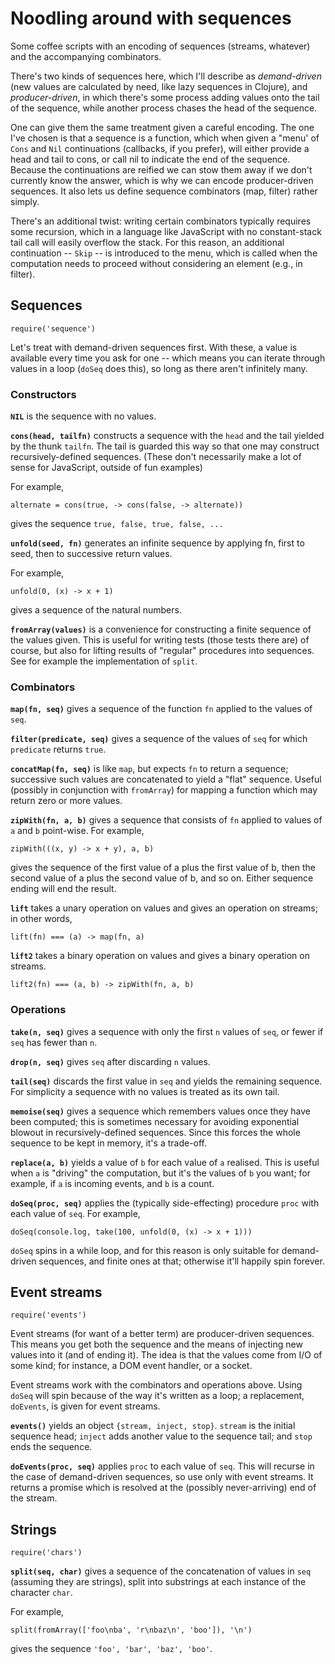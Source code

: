 # Noodling around with sequences

Some coffee scripts with an encoding of sequences (streams, whatever)
and the accompanying combinators.

There's two kinds of sequences here, which I'll describe as
*demand-driven* (new values are calculated by need, like lazy
sequences in Clojure), and *producer-driven*, in which there's some
process adding values onto the tail of the sequence, while another
process chases the head of the sequence.

One can give them the same treatment given a careful encoding. The one
I've chosen is that a sequence is a function, which when given a
"menu' of `Cons` and `Nil` continuations (callbacks, if you prefer),
will either provide a head and tail to cons, or call nil to indicate
the end of the sequence. Because the continuations are reified we can
stow them away if we don't currently know the answer, which is why we
can encode producer-driven sequences. It also lets us define sequence
combinators (map, filter) rather simply.

There's an additional twist: writing certain combinators typically
requires some recursion, which in a language like JavaScript with no
constant-stack tail call will easily overflow the stack. For this
reason, an additional continuation -- `Skip` -- is introduced to the
menu, which is called when the computation needs to proceed without
considering an element (e.g., in filter).

## Sequences

    require('sequence')

Let's treat with demand-driven sequences first. With these, a value is
available every time you ask for one -- which means you can iterate
through values in a loop (`doSeq` does this), so long as there aren't
infinitely many.

### Constructors

**`NIL`** is the sequence with no values.

**`cons(head, tailfn)`** constructs a sequence with the `head` and the tail
yielded by the thunk `tailfn`. The tail is guarded this way so that one
may construct recursively-defined sequences. (These don't necessarily
make a lot of sense for JavaScript, outside of fun examples)

For example,

    alternate = cons(true, -> cons(false, -> alternate))

gives the sequence `true, false, true, false, ...`

**`unfold(seed, fn)`** generates an infinite sequence by applying fn,
first to seed, then to successive return values.

For example,

    unfold(0, (x) -> x + 1)

gives a sequence of the natural numbers.

**`fromArray(values)`** is a convenience for constructing a finite
 sequence of the values given. This is useful for writing tests (those
 tests there are) of course, but also for lifting results of "regular"
 procedures into sequences. See for example the implementation of
 `split`.

### Combinators

**`map(fn, seq)`** gives a sequence of the function `fn` applied to
 the values of `seq`.

**`filter(predicate, seq)`** gives a sequence of the values of `seq` for
 which `predicate` returns `true`.

**`concatMap(fn, seq)`** is like `map`, but expects `fn` to return a
 sequence; successive such values are concatenated to yield a "flat"
 sequence. Useful (possibly in conjunction with `fromArray`) for
 mapping a function which may return zero or more values.

**`zipWith(fn, a, b)`** gives a sequence that consists of `fn` applied
 to values of `a` and `b` point-wise. For example,

    zipWith(((x, y) -> x + y), a, b)

gives the sequence of the first value of a plus the first value of b,
then the second value of a plus the second value of b, and so
on. Either sequence ending will end the result.

**`lift`** takes a unary operation on values and gives an operation on
 streams; in other words,

    lift(fn) === (a) -> map(fn, a)

**`lift2`** takes a binary operation on values and gives a binary
 operation on streams.

    lift2(fn) === (a, b) -> zipWith(fn, a, b)

### Operations

**`take(n, seq)`** gives a sequence with only the first `n` values of
 `seq`, or fewer if `seq` has fewer than `n`.

**`drop(n, seq)`** gives `seq` after discarding `n` values.

**`tail(seq)`** discards the first value in `seq` and yields the
 remaining sequence. For simplicity a sequence with no values is
 treated as its own tail.

**`memoise(seq)`** gives a sequence which remembers values once they
 have been computed; this is sometimes necessary for avoiding
 exponential blowout in recursively-defined sequences. Since this
 forces the whole sequence to be kept in memory, it's a
 trade-off.

**`replace(a, b)`** yields a value of `b` for each value of `a`
 realised. This is useful when `a` is "driving" the computation, but
 it's the values of `b` you want; for example, if `a` is incoming
 events, and `b` is a count.

**`doSeq(proc, seq)`** applies the (typically side-effecting) procedure
 `proc` with each value of `seq`. For example,

    doSeq(console.log, take(100, unfold(0, (x) -> x + 1)))

`doSeq` spins in a while loop, and for this reason is only suitable
for demand-driven sequences, and finite ones at that; otherwise it'll
happily spin forever.

## Event streams

    require('events')

Event streams (for want of a better term) are producer-driven
sequences. This means you get both the sequence and the means of
injecting new values into it (and of ending it). The idea is that the
values come from I/O of some kind; for instance, a DOM event handler,
or a socket.

Event streams work with the combinators and operations above. Using
`doSeq` will spin because of the way it's written as a loop; a
replacement, `doEvents`, is given for event streams.

**`events()`** yields an object `{stream, inject, stop}`. `stream` is
 the initial sequence head; `inject` adds another value to the sequence
 tail; and `stop` ends the sequence.

**`doEvents(proc, seq)`** applies `proc` to each value of `seq`. This
 will recurse in the case of demand-driven sequences, so use only with
 event streams. It returns a promise which is resolved at the
 (possibly never-arriving) end of the stream.

## Strings

    require('chars')

**`split(seq, char)`** gives a sequence of the concatenation of values
  in `seq` (assuming they are strings), split into substrings at each
  instance of the character `char`.

For example,

    split(fromArray(['foo\nba', 'r\nbaz\n', 'boo']), '\n')

gives the sequence `'foo', 'bar', 'baz', 'boo'`.
